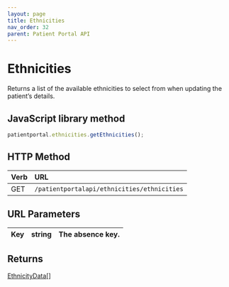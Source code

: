 ```yaml
---
layout: page
title: Ethnicities
nav_order: 32
parent: Patient Portal API
---
```


# Ethnicities



Returns a list of the available ethnicities to select from when updating the patient’s details.

## JavaScript library method

```javascript
patientportal.ethnicities.getEthnicities();
```

## HTTP Method

| Verb | URL                                               |
|:-----|:--------------------------------------------------|
| GET | `/patientportalapi/ethnicities/ethnicities` |

## URL Parameters

| Key | string | The absence key. |
| --- | --- | --- |

## Returns

[EthnicityData\[\]](#_EthnicityData)

